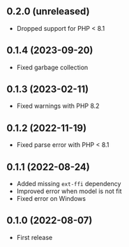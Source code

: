 ## 0.2.0 (unreleased)

- Dropped support for PHP < 8.1

## 0.1.4 (2023-09-20)

- Fixed garbage collection

## 0.1.3 (2023-02-11)

- Fixed warnings with PHP 8.2

## 0.1.2 (2022-11-19)

- Fixed parse error with PHP < 8.1

## 0.1.1 (2022-08-24)

- Added missing `ext-ffi` dependency
- Improved error when model is not fit
- Fixed error on Windows

## 0.1.0 (2022-08-07)

- First release
